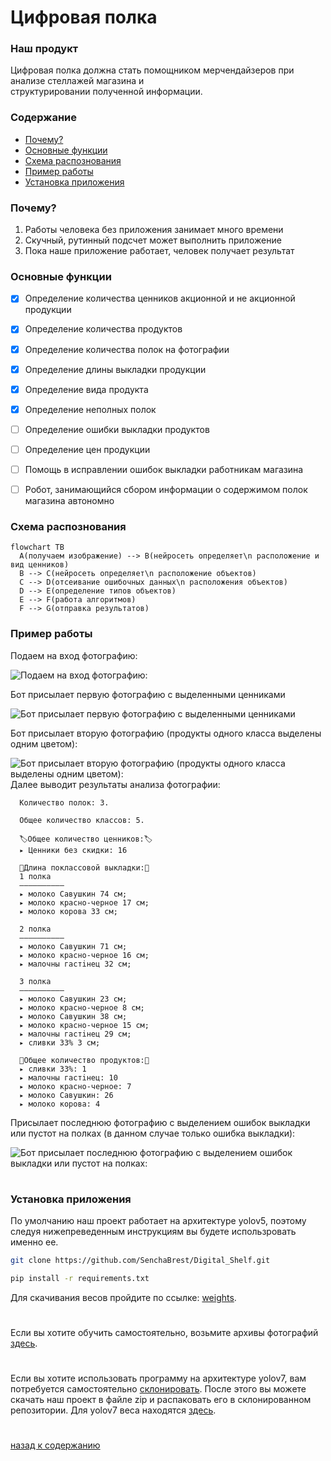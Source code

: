 # Цифровая полка

### Наш продукт 
Цифровая полка должна стать помощником мерчендайзеров при анализе стеллажей магазина и\
структурировании полученной информации.

### Содержание <a name="desc"></a> 
* [Почему?](#why)
* [Основные функции](#func)
* [Схема распознования](#diagram)
* [Пример работы](#example)
* [Установка приложения](#download)

### Почему? <a name="why"></a> 
1. Работы человека без приложения занимает много времени
2. Скучный, рутинный подсчет может выполнить приложение
3. Пока наше приложение работает, человек получает результат



### Основные функции <a name="func"></a> 
- [X]	Определение количества ценников акционной и не акционной продукции
- [X]	Определение количества продуктов
- [X]	Определение количества полок на фотографии
- [X]	Определение длины выкладки продукции
- [X]	Определение вида продукта
- [X]	Определение неполных полок 
- [ ]	Определение ошибки выкладки продуктов
- [ ]	Определение цен продукции
- [ ] Помощь в исправлении ошибок выкладки работникам магазина
- [ ]	Робот, занимающийся сбором информации о содержимом полок магазина автономно



### Схема распознования <a name="diagram"></a>

```mermaid
flowchart TB
  A(получаем изображение) --> B(нейросеть определяет\n расположение и вид ценников)
  B --> C(нейросеть определяет\n расположение объектов)
  C --> D(отсеивание ошибочных данных\n расположения объектов)
  D --> E(определение типов объектов)
  E --> F(работа алгоритмов)
  F --> G(отправка результатов)
```



### Пример работы <a name="example"></a>
Подаем на вход фотографию:

![Подаем на вход фотографию:](images/1.jpg)

Бот присылает первую фотографию с выделенными ценниками

![Бот присылает первую фотографию с выделенными ценниками](images/2.jpg)

Бот присылает вторую фотографию (продукты одного класса выделены одним цветом):

![Бот присылает вторую фотографию (продукты одного класса выделены одним цветом):](images/3.jpg)
Далее выводит результаты анализа фотографии:
```
  Количество полок: 3.
```
```
  Общее количество классов: 5.
```
```
  🏷Общее количество ценников:🏷
  ▸ Ценники без скидки: 16
```
```
  📏Длина поклассовой выкладки:📏
  1 полка
  ——————————
  ▸ молоко Савушкин 74 см;
  ▸ молоко красно-черное 17 см;
  ▸ молоко корова 33 см;

  2 полка
  ——————————
  ▸ молоко Савушкин 71 см;
  ▸ молоко красно-черное 16 см;
  ▸ малочны гастiнец 32 см;

  3 полка
  ——————————
  ▸ молоко Савушкин 23 см;
  ▸ молоко красно-черное 8 см;
  ▸ молоко Савушкин 38 см;
  ▸ молоко красно-черное 15 см;
  ▸ малочны гастiнец 29 см;
  ▸ сливки 33% 3 см;
```
```
  🛒Общее количество продуктов:🛒
  ▸ сливки 33%: 1
  ▸ малочны гастiнец: 10
  ▸ молоко красно-черное: 7
  ▸ молоко Савушкин: 26
  ▸ молоко корова: 4
```
Присылает последнюю фотографию с выделением ошибок выкладки или пустот на полках (в данном случае только ошибка выкладки):

![Бот присылает последнюю фотографию с выделением ошибок выкладки или пустот на полках:](images/4.jpg)


#

### Установка приложения <a name="download"></a>
По умолчанию наш проект работает на архитектуре yolov5, поэтому следуя нижепреведенным инструкциям вы будете использровать именно ее.

```bash
git clone https://github.com/SenchaBrest/Digital_Shelf.git
```

```bash
pip install -r requirements.txt
```
Для скачивания весов пройдите по ссылке: [weights](https://github.com/SenchaBrest/Digital_Shelf/releases/tag/weights-yolov5).

#
Если вы хотите обучить самостоятельно, возьмите архивы фотографий [здесь](https://github.com/SenchaBrest/Digital_Shelf/releases/tag/Datasets).

#
Если вы хотите использовать программу на архитектуре yolov7, вам потребуется самостоятельно [склонировать](https://github.com/WongKinYiu/yolov7).
После этого вы можете скачать наш проект в файле zip и распаковать его в склонированном репозитории.
Для yolov7 веса находятся [здесь](https://github.com/SenchaBrest/Digital_Shelf/releases/tag/weights-yolov7).

#
[назад к содержанию](#desc)




